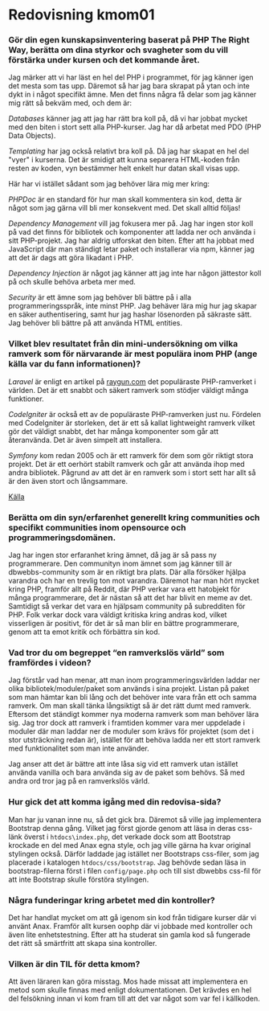 ---
---

# Redovisning kmom01

### Gör din egen kunskapsinventering baserat på PHP The Right Way, berätta om dina styrkor och svagheter som du vill förstärka under kursen och det kommande året.

Jag märker att vi har läst en hel del PHP i programmet, för jag känner igen det mesta som tas upp. Däremot så har jag bara skrapat på ytan och inte dykt in i något specifikt ämne. Men det finns några få delar som jag känner mig rätt så bekväm med, och dem är:

_Databases_ känner jag att jag har rätt bra koll på, då vi har jobbat mycket med den biten i stort sett alla PHP-kurser. Jag har då arbetat med PDO (PHP Data Objects).

_Templating_ har jag också relativt bra koll på. Då jag har skapat en hel del "vyer" i kurserna. Det är smidigt att kunna separera HTML-koden från resten av koden, vyn bestämmer helt enkelt hur datan skall visas upp.

Här har vi istället sådant som jag behöver lära mig mer kring:

_PHPDoc_ är en standard för hur man skall kommentera sin kod, detta är något som jag gärna vill bli mer konsekvent med. Det skall alltid följas!

_Dependency Management_ vill jag fokusera mer på. Jag har ingen stor koll på vad det finns för bibliotek och komponenter att ladda ner och använda i sitt PHP-projekt. Jag har aldrig utforskat den biten. Efter att ha jobbat med JavaScript där man ständigt letar paket och installerar via npm, känner jag att det är dags att göra likadant i PHP.

_Dependency Injection_ är något jag känner att jag inte har någon jättestor koll på och skulle behöva arbeta mer med.

_Security_ är ett ämne som jag behöver bli bättre på i alla programmeringsspråk, inte minst PHP. Jag behäver lära mig hur jag skapar en säker authentisering, samt hur jag hashar lösenorden på säkraste sätt. Jag behöver bli bättre på att använda HTML entities.

### Vilket blev resultatet från din mini-undersökning om vilka ramverk som för närvarande är mest populära inom PHP (ange källa var du fann informationen)?

_Laravel_ är enligt en artikel på [raygun.com](https://raygun.com/blog/top-php-frameworks/) det populäraste PHP-ramverket i världen. Det är ett snabbt och säkert ramverk som stödjer väldigt många funktioner.

_CodeIgniter_ är också ett av de populäraste PHP-ramverken just nu. Fördelen med CodeIgniter är storleken, det är ett så kallat lightweight ramverk vilket gör det väldigt snabbt, det har många komponenter som går att återanvända. Det är även simpelt att installera.

_Symfony_ kom redan 2005 och är ett ramverk för dem som gör riktigt stora projekt. Det är ett oerhört stabilt ramverk och går att använda ihop med andra bibliotek. Pågrund av att det är en ramverk som i stort sett har allt så är den även stort och långsammare.

[Källa](https://raygun.com/blog/top-php-frameworks/)

### Berätta om din syn/erfarenhet generellt kring communities och specifikt communities inom opensource och programmeringsdomänen.

Jag har ingen stor erfaranhet kring ämnet, då jag är så pass ny programmerare. Den communityn inom ämnet som jag känner till är dbwebbs-community som är en riktigt bra plats. Där alla försöker hjälpa varandra och har en trevlig ton mot varandra. Däremot har man hört mycket kring PHP, framför allt på Reddit, där PHP verkar vara ett hatobjekt för många programmerare, det är nästan så att det har blivit en meme av det. Samtidigt så verkar det vara en hjälpsam community på subredditen för PHP. Folk verkar dock vara väldigt kritiska kring andras kod, vilket visserligen är positivt, för det är så man blir en bättre programmerare, genom att ta emot kritik och förbättra sin kod.

### Vad tror du om begreppet “en ramverkslös värld” som framfördes i videon?

Jag förstår vad han menar, att man inom programmeringsvärlden laddar ner olika bibliotek/moduler/paket som används i sina projekt. Listan på paket som man hämtar kan bli lång och det behöver inte vara från ett och samma ramverk. Om man skall tänka långsiktigt så är det rätt dumt med ramverk. Eftersom det ständigt kommer nya moderna ramverk som man behöver lära sig. Jag tror dock att ramverk i framtiden kommer vara mer uppdelade i moduler där man laddar ner de moduler som krävs för projektet (som det i stor utsträckning redan är), istället för att behöva ladda ner ett stort ramverk med funktionalitet som man inte använder.

Jag anser att det är bättre att inte låsa sig vid ett ramverk utan istället använda vanilla och bara använda sig av de paket som behövs. Så med andra ord tror jag på en ramverkslös värld.

### Hur gick det att komma igång med din redovisa-sida?

Man har ju vanan inne nu, så det gick bra. Däremot så ville jag implementera Bootstrap denna gång. Vilket jag först gjorde genom att läsa in deras css-länk överst i `htdocs\index.php`, det verkade dock som att Bootstrap krockade en del med Anax egna style, och jag ville gärna ha kvar original stylingen också. Därför laddade jag istället ner Bootstraps css-filer, som jag placerade i katalogen `htdocs/css/bootstrap`. Jag behövde sedan läsa in bootstrap-filerna först i filen `config/page.php` och till sist dbwebbs css-fil för att inte Bootstrap skulle förstöra stylingen.

### Några funderingar kring arbetet med din kontroller?

Det har handlat mycket om att gå igenom sin kod från tidigare kurser där vi använt Anax. Framför allt kursen oophp där vi jobbade med kontroller och även lite enhetstestning. Efter att ha studerat sin gamla kod så fungerade det rätt så smärtfritt att skapa sina kontroller.

### Vilken är din TIL för detta kmom?

Att även läraren kan göra misstag. Mos hade missat att implementera en metod som skulle finnas med enligt dokumentationen. Det krävdes en hel del felsökning innan vi kom fram till att det var något som var fel i källkoden.
